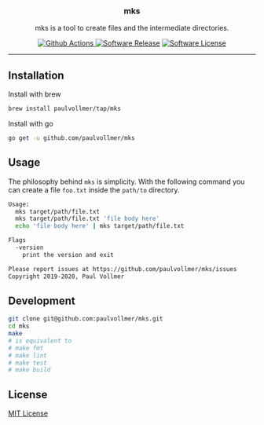 <p align="center">
  <h3 align="center">mks</h3>
  <p align="center">mks is a tool to create files and the intermediate directories.</p>
  <p align="center">
    <a href="https://github.com/paulvollmer/mks/actions"><img alt="Github Actions" src="https://github.com/paulvollmer/mks/workflows/CI/badge.svg?style=flat-square"> </a>
    <a href="https://github.com/paulvollmer/mks/releases"><img alt="Software Release" src="https://img.shields.io/github/v/release/paulvollmer/mks.svg?include_prereleases&style=flat-square&color=blue"></a>
    <a href="/LICENSE"><img alt="Software License" src="https://img.shields.io/badge/license-MIT-blue.svg?style=flat-square"></a>
  </p>
</p>

---

## Installation

Install with brew

```sh
brew install paulvollmer/tap/mks
```

Install with go

```sh
go get -u github.com/paulvollmer/mks
```

## Usage

The philosophy behind `mks` is simplicity. With the following command you can create a file `foo.txt` inside the `path/to` directory.

```sh
Usage:
  mks target/path/file.txt
  mks target/path/file.txt 'file body here'
  echo 'file body here' | mks target/path/file.txt

Flags
  -version
    print the version and exit

Please report issues at https://github.com/paulvollmer/mks/issues
Copyright 2019-2020, Paul Vollmer
```

## Development

```sh
git clone git@github.com:paulvollmer/mks.git
cd mks
make
# is equivalent to
# make fmt
# make lint
# make test
# make build
```

## License

[MIT License](LICENSE)
